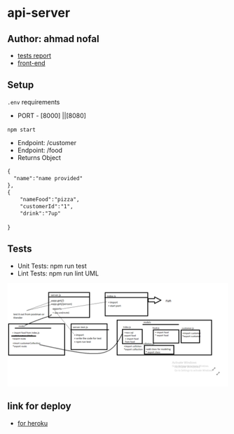 # api-server



## Author: ahmad nofal
- [tests report](https://github.com/abu-nofal/api-server/actions)
- [front-end]()
## Setup
`.env` requirements
- PORT - [8000] ||[8080]

`npm start`
- Endpoint: /customer
- Endpoint: /food
- Returns Object

```
{
  "name":"name provided"
},
{
    "nameFood":"pizza",
    "customerId":"1",
    "drink":"7up"

}
```
## Tests
- Unit Tests: npm run test
- Lint Tests: npm run lint
UML

![](./imges/code04.png)


## link for deploy 

- [for heroku](https://api-server-n.herokuapp.com/)